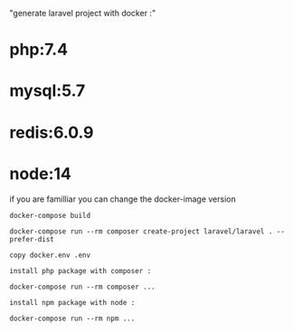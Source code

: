 "generate laravel project with docker :"
# php:7.4
# mysql:5.7
# redis:6.0.9
# node:14

if you are familliar you can change the docker-image version

```
docker-compose build

docker-compose run --rm composer create-project laravel/laravel . --prefer-dist

copy docker.env .env

install php package with composer :

docker-compose run --rm composer ...

install npm package with node :

docker-compose run --rm npm ...

```